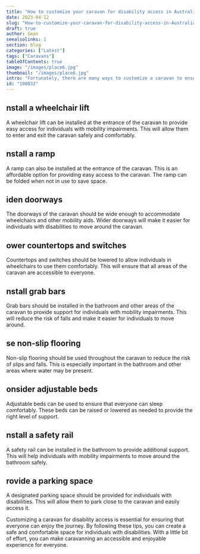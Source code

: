 ```yaml
---
title: "How to customize your caravan for disability access in Australia"
date: 2023-04-12
slug: "How-to-customize-your-caravan-for-disability-access-in-Australia"
draft: true
author: Sean
seealsolinks: 1
section: blog
categories: ["Latest"]
tags: ["Caravans"]
tableOfContents: true
image: "/images/place6.jpg"
thumbnail: "/images/place6.jpg"
intro: "Fortunately, there are many ways to customize a caravan to ensure that everyone can enjoy the journey."
id: "100032"
---
```


## nstall a wheelchair lift

A wheelchair lift can be installed at the entrance of the caravan to provide easy access for individuals with mobility impairments. This will allow them to enter and exit the caravan safely and comfortably.

## nstall a ramp

A ramp can also be installed at the entrance of the caravan. This is an affordable option for providing easy access to the caravan. The ramp can be folded when not in use to save space.

## iden doorways

The doorways of the caravan should be wide enough to accommodate wheelchairs and other mobility aids. Wider doorways will make it easier for individuals with disabilities to move around the caravan.

## ower countertops and switches

Countertops and switches should be lowered to allow individuals in wheelchairs to use them comfortably. This will ensure that all areas of the caravan are accessible to everyone.

## nstall grab bars

Grab bars should be installed in the bathroom and other areas of the caravan to provide support for individuals with mobility impairments. This will reduce the risk of falls and make it easier for individuals to move around.

## se non-slip flooring

Non-slip flooring should be used throughout the caravan to reduce the risk of slips and falls. This is especially important in the bathroom and other areas where water may be present.

## onsider adjustable beds

Adjustable beds can be used to ensure that everyone can sleep comfortably. These beds can be raised or lowered as needed to provide the right level of support.

## nstall a safety rail

A safety rail can be installed in the bathroom to provide additional support. This will help individuals with mobility impairments to move around the bathroom safely.

## rovide a parking space

A designated parking space should be provided for individuals with disabilities. This will allow them to park close to the caravan and easily access it.

Customizing a caravan for disability access is essential for ensuring that everyone can enjoy the journey. By following these tips, you can create a safe and comfortable space for individuals with disabilities. With a little bit of effort, you can make caravanning an accessible and enjoyable experience for everyone.
